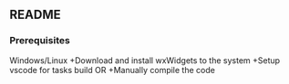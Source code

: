
## README

### Prerequisites

Windows/Linux
+Download and install wxWidgets to the system
+Setup vscode for tasks build OR
+Manually compile the code

